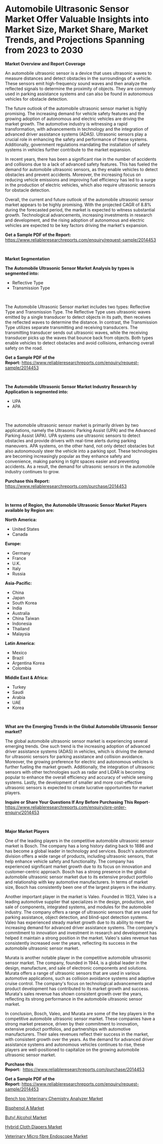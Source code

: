 <p><h1>Automobile Ultrasonic Sensor Market Offer Valuable Insights into Market Size, Market Share, Market Trends, and Projections Spanning from 2023 to 2030</h1></p><p><strong>Market Overview and Report Coverage</strong></p>
<p><p>An automobile ultrasonic sensor is a device that uses ultrasonic waves to measure distances and detect obstacles in the surroundings of a vehicle. These sensors emit high-frequency sound waves and then analyze the reflected signals to determine the proximity of objects. They are commonly used in parking assistance systems and can also be found in autonomous vehicles for obstacle detection.</p><p>The future outlook of the automobile ultrasonic sensor market is highly promising. The increasing demand for vehicle safety features and the growing adoption of autonomous and electric vehicles are driving the market growth. The automotive industry is witnessing a rapid transformation, with advancements in technology and the integration of advanced driver assistance systems (ADAS). Ultrasonic sensors play a crucial role in enhancing the safety and performance of these systems. Additionally, government regulations mandating the installation of safety systems in vehicles further contribute to the market expansion.</p><p>In recent years, there has been a significant rise in the number of accidents and collisions due to a lack of advanced safety features. This has fueled the demand for automobile ultrasonic sensors, as they enable vehicles to detect obstacles and prevent accidents. Moreover, the increasing focus on reducing vehicle emissions and improving fuel efficiency has led to a surge in the production of electric vehicles, which also require ultrasonic sensors for obstacle detection.</p><p>Overall, the current and future outlook of the automobile ultrasonic sensor market appears to be highly promising. With the projected CAGR of 8.8% during the forecasted period, the market is expected to witness substantial growth. Technological advancements, increasing investments in research and development, and the rising adoption of autonomous and electric vehicles are expected to be key factors driving the market's expansion.</p></p>
<p><strong>Get a Sample PDF of the Report:</strong> <a href="https://www.reliableresearchreports.com/enquiry/request-sample/2014453">https://www.reliableresearchreports.com/enquiry/request-sample/2014453</a></p>
<p>&nbsp;</p>
<p><strong>Market Segmentation</strong></p>
<p><strong>The Automobile Ultrasonic Sensor Market Analysis by types is segmented into:</strong></p>
<p><ul><li>Reflective Type</li><li>Transmission Type</li></ul></p>
<p>&nbsp;</p>
<p><p>The Automobile Ultrasonic Sensor market includes two types: Reflective Type and Transmission Type. The Reflective Type uses ultrasonic waves emitted by a single transducer to detect objects in its path, then receives the reflected waves to determine the distance. In contrast, the Transmission Type utilizes separate transmitting and receiving transducers. The transmitting transducer sends out ultrasonic waves, while the receiving transducer picks up the waves that bounce back from objects. Both types enable vehicles to detect obstacles and avoid collisions, enhancing overall safety on the road.</p></p>
<p><strong>Get a Sample PDF of the Report:</strong>&nbsp;<a href="https://www.reliableresearchreports.com/enquiry/request-sample/2014453">https://www.reliableresearchreports.com/enquiry/request-sample/2014453</a></p>
<p>&nbsp;</p>
<p><strong>The Automobile Ultrasonic Sensor Market Industry Research by Application is segmented into:</strong></p>
<p><ul><li>UPA</li><li>APA</li></ul></p>
<p>&nbsp;</p>
<p><p>The automobile ultrasonic sensor market is primarily driven by two applications, namely the Ultrasonic Parking Assist (UPA) and the Advanced Parking Assist (APA). UPA systems use ultrasonic sensors to detect obstacles and provide drivers with real-time alerts during parking maneuvers. APA systems, on the other hand, not only detect obstacles but also autonomously steer the vehicle into a parking spot. These technologies are becoming increasingly popular as they enhance safety and convenience, making parking in tight spaces easier and preventing accidents. As a result, the demand for ultrasonic sensors in the automobile industry continues to grow.</p></p>
<p><strong>Purchase this Report:</strong>&nbsp; <a href="https://www.reliableresearchreports.com/purchase/2014453">https://www.reliableresearchreports.com/purchase/2014453</a></p>
<p>&nbsp;</p>
<p><strong>In terms of Region, the Automobile Ultrasonic Sensor Market Players available by Region are:</strong></p>
<p>
    <p> <strong> North America: </strong>
        <ul>
            <li>United States</li>
            <li>Canada</li>
        </ul>
        </p> 
    <p> <strong> Europe: </strong>
        <ul>
            <li>Germany</li>
            <li>France</li>
            <li>U.K.</li>
            <li>Italy</li>
            <li>Russia</li>
        </ul>
        </p> 
    <p> <strong> Asia-Pacific: </strong>
        <ul>
            <li>China</li>
            <li>Japan</li>
            <li>South Korea</li>
            <li>India</li>
            <li>Australia</li>
            <li>China Taiwan</li>
            <li>Indonesia</li>
            <li>Thailand</li>
            <li>Malaysia</li>
        </ul>
        </p> 
    <p> <strong> Latin America: </strong>
        <ul>
            <li>Mexico</li>
            <li>Brazil</li>
            <li>Argentina Korea</li>
            <li>Colombia</li>
        </ul>
        </p> 
    <p> <strong> Middle East & Africa: </strong>
        <ul>
            <li>Turkey</li>
            <li>Saudi</li>
            <li>Arabia</li>
            <li>UAE</li>
            <li>Korea</li>
        </ul>
    </p>
    </p>
<p>&nbsp;</p>
<p><strong>What are the Emerging Trends in the Global Automobile Ultrasonic Sensor market?</strong></p>
<p><p>The global automobile ultrasonic sensor market is experiencing several emerging trends. One such trend is the increasing adoption of advanced driver assistance systems (ADAS) in vehicles, which is driving the demand for ultrasonic sensors for parking assistance and collision avoidance. Moreover, the growing preference for electric and autonomous vehicles is further fueling the market growth. Additionally, the integration of ultrasonic sensors with other technologies such as radar and LiDAR is becoming popular to enhance the overall efficiency and accuracy of vehicle sensing systems. Lastly, the development of smaller and more cost-effective ultrasonic sensors is expected to create lucrative opportunities for market players.</p></p>
<p><strong>Inquire or Share Your Questions If Any Before Purchasing This Report</strong>- <a href="https://www.reliableresearchreports.com/enquiry/pre-order-enquiry/2014453">https://www.reliableresearchreports.com/enquiry/pre-order-enquiry/2014453</a></p>
<p>&nbsp;</p>
<p><strong>Major Market Players</strong></p>
<p><p>One of the leading players in the competitive automobile ultrasonic sensor market is Bosch. The company has a long history dating back to 1886 and has become a global leader in technology and services. Bosch's automotive division offers a wide range of products, including ultrasonic sensors, that help enhance vehicle safety and functionality. The company has experienced significant market growth due to its focus on innovation and customer-centric approach. Bosch has a strong presence in the global automobile ultrasonic sensor market due to its extensive product portfolio and relationship with key automotive manufacturers. In terms of market size, Bosch has consistently been one of the largest players in the industry.</p><p>Another important player in the market is Valeo. Founded in 1923, Valeo is a leading automotive supplier that specializes in the design, production, and sale of components, integrated systems, and modules for the automobile industry. The company offers a range of ultrasonic sensors that are used for parking assistance, object detection, and blind-spot detection systems. Valeo has experienced steady market growth due to its ability to meet the increasing demand for advanced driver assistance systems. The company's commitment to innovation and investment in research and development has helped it maintain a strong position in the market. Valeo's sales revenue has consistently increased over the years, reflecting its success in the automobile ultrasonic sensor market.</p><p>Murata is another notable player in the competitive automobile ultrasonic sensor market. The company, founded in 1944, is a global leader in the design, manufacture, and sale of electronic components and solutions. Murata offers a range of ultrasonic sensors that are used in various automotive applications, such as collision avoidance systems and adaptive cruise control. The company's focus on technological advancements and product development has contributed to its market growth and success. Murata's sales revenue has shown consistent growth over the years, reflecting its strong performance in the automobile ultrasonic sensor market.</p><p>In conclusion, Bosch, Valeo, and Murata are some of the key players in the competitive automobile ultrasonic sensor market. These companies have a strong market presence, driven by their commitment to innovation, extensive product portfolios, and partnerships with automotive manufacturers. Their sales revenues reflect their success in the market, with consistent growth over the years. As the demand for advanced driver assistance systems and autonomous vehicles continues to rise, these players are well-positioned to capitalize on the growing automobile ultrasonic sensor market.</p></p>
<p><strong>Purchase this Report:</strong>&nbsp;&nbsp;<a href="https://www.reliableresearchreports.com/purchase/2014453">https://www.reliableresearchreports.com/purchase/2014453</a></p>
<p></p>
<p><strong>Get a Sample PDF of the Report:</strong>&nbsp;<a href="https://www.reliableresearchreports.com/enquiry/request-sample/2014453">https://www.reliableresearchreports.com/enquiry/request-sample/2014453</a></p>
<p><p><a href="https://github.com/Chiragrp23/Market-Research-Report-List-1/blob/main/bench-top-veterinary-chemistry-analyzer-market.md">Bench top Veterinary Chemistry Analyzer Market</a></p><p><a href="https://medium.com/@donaldortega4f/bisphenol-a-nbsp-market-focuses-on-market-share-size-and-projected-forecast-till-2030-c45a88828622">Bisphenol A Market</a></p><p><a href="https://medium.com/@elwyncarter2023/butyl-alcohol-market-insight-market-trends-growth-forecasted-from-2023-to-2030-a2d3b4824409">Butyl Alcohol Market</a></p><p><a href="https://www.linkedin.com/pulse/hybrid-cloth-diapers-market-challenges-opportunities-growth-teqjf/">Hybrid Cloth Diapers Market</a></p><p><a href="https://github.com/Chiragrp24/Market-Research-Report-List-1/blob/main/veterinary-micro-fibre-endoscope-market.md">Veterinary Micro fibre Endoscope Market</a></p></p>